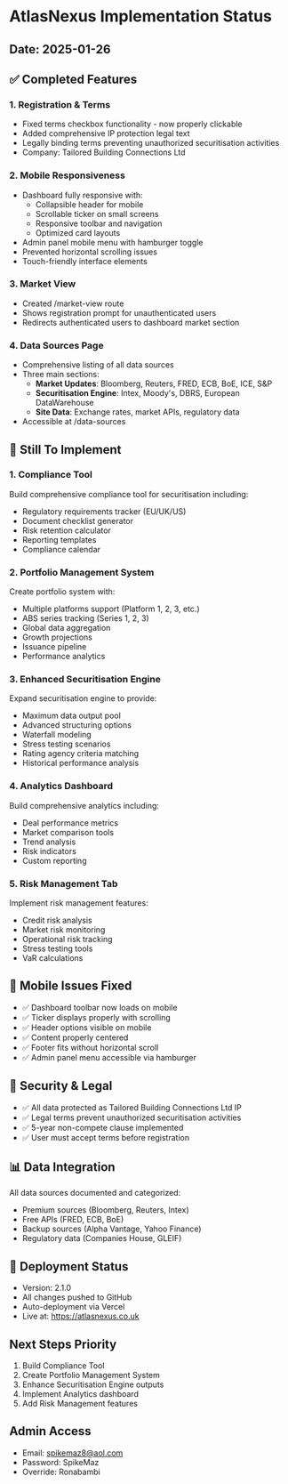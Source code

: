 # AtlasNexus Implementation Status
## Date: 2025-01-26

## ✅ Completed Features

### 1. Registration & Terms
- Fixed terms checkbox functionality - now properly clickable
- Added comprehensive IP protection legal text
- Legally binding terms preventing unauthorized securitisation activities
- Company: Tailored Building Connections Ltd

### 2. Mobile Responsiveness
- Dashboard fully responsive with:
  - Collapsible header for mobile
  - Scrollable ticker on small screens
  - Responsive toolbar and navigation
  - Optimized card layouts
- Admin panel mobile menu with hamburger toggle
- Prevented horizontal scrolling issues
- Touch-friendly interface elements

### 3. Market View
- Created /market-view route
- Shows registration prompt for unauthenticated users
- Redirects authenticated users to dashboard market section

### 4. Data Sources Page
- Comprehensive listing of all data sources
- Three main sections:
  - **Market Updates**: Bloomberg, Reuters, FRED, ECB, BoE, ICE, S&P
  - **Securitisation Engine**: Intex, Moody's, DBRS, European DataWarehouse
  - **Site Data**: Exchange rates, market APIs, regulatory data
- Accessible at /data-sources

## 🚧 Still To Implement

### 1. Compliance Tool
Build comprehensive compliance tool for securitisation including:
- Regulatory requirements tracker (EU/UK/US)
- Document checklist generator
- Risk retention calculator
- Reporting templates
- Compliance calendar

### 2. Portfolio Management System
Create portfolio system with:
- Multiple platforms support (Platform 1, 2, 3, etc.)
- ABS series tracking (Series 1, 2, 3)
- Global data aggregation
- Growth projections
- Issuance pipeline
- Performance analytics

### 3. Enhanced Securitisation Engine
Expand securitisation engine to provide:
- Maximum data output pool
- Advanced structuring options
- Waterfall modeling
- Stress testing scenarios
- Rating agency criteria matching
- Historical performance analysis

### 4. Analytics Dashboard
Build comprehensive analytics including:
- Deal performance metrics
- Market comparison tools
- Trend analysis
- Risk indicators
- Custom reporting

### 5. Risk Management Tab
Implement risk management features:
- Credit risk analysis
- Market risk monitoring
- Operational risk tracking
- Stress testing tools
- VaR calculations

## 📱 Mobile Issues Fixed
- ✅ Dashboard toolbar now loads on mobile
- ✅ Ticker displays properly with scrolling
- ✅ Header options visible on mobile
- ✅ Content properly centered
- ✅ Footer fits without horizontal scroll
- ✅ Admin panel menu accessible via hamburger

## 🔐 Security & Legal
- ✅ All data protected as Tailored Building Connections Ltd IP
- ✅ Legal terms prevent unauthorized securitisation activities
- ✅ 5-year non-compete clause implemented
- ✅ User must accept terms before registration

## 📊 Data Integration
All data sources documented and categorized:
- Premium sources (Bloomberg, Reuters, Intex)
- Free APIs (FRED, ECB, BoE)
- Backup sources (Alpha Vantage, Yahoo Finance)
- Regulatory data (Companies House, GLEIF)

## 🚀 Deployment Status
- Version: 2.1.0
- All changes pushed to GitHub
- Auto-deployment via Vercel
- Live at: https://atlasnexus.co.uk

## Next Steps Priority
1. Build Compliance Tool
2. Create Portfolio Management System  
3. Enhance Securitisation Engine outputs
4. Implement Analytics dashboard
5. Add Risk Management features

## Admin Access
- Email: spikemaz8@aol.com
- Password: SpikeMaz
- Override: Ronabambi